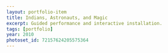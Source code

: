 ```yaml
---
layout: portfolio-item
title: Indians, Astronauts, and Magic
excerpt: Guided performance and interactive installation.
tags: [portfolio]
year: 2010
photoset_id: 72157624205575364
---
```

